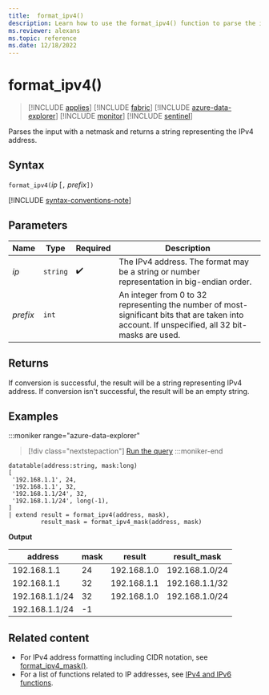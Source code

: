 ```yaml
---
title:  format_ipv4()
description: Learn how to use the format_ipv4() function to parse the input with a netmask and return a string representing the IPv4 address.
ms.reviewer: alexans
ms.topic: reference
ms.date: 12/18/2022
---
```

# format_ipv4()

> [!INCLUDE [applies](../includes/applies-to-version/applies.md)] [!INCLUDE [fabric](../includes/applies-to-version/fabric.md)] [!INCLUDE [azure-data-explorer](../includes/applies-to-version/azure-data-explorer.md)] [!INCLUDE [monitor](../includes/applies-to-version/monitor.md)] [!INCLUDE [sentinel](../includes/applies-to-version/sentinel.md)]

Parses the input with a netmask and returns a string representing the IPv4 address.

## Syntax

`format_ipv4(`*ip* [`,` *prefix*`])`

[!INCLUDE [syntax-conventions-note](../includes/syntax-conventions-note.md)]

## Parameters

| Name | Type | Required | Description |
|--|--|--|--|
| *ip* | `string` |  :heavy_check_mark: | The IPv4 address. The format may be a string or number representation in big-endian order.|
| *prefix* | `int` | | An integer from 0 to 32 representing the number of most-significant bits that are taken into account. If unspecified, all 32 bit-masks are used.|

## Returns

If conversion is successful, the result will be a string representing IPv4 address.
If conversion isn't successful, the result will be an empty string.

## Examples

:::moniker range="azure-data-explorer"
> [!div class="nextstepaction"]
> <a href="https://dataexplorer.azure.com/clusters/help/databases/Samples?query=H4sIAAAAAAAAA0tJLAHCpJxUjcSUlKLU4mKr4pKizLx0HYXcxOJsq5z8vHRNrmguBXVDSyM9QzMLPUM9Q3UdBSMTHQU4wJA1NsIpq29kgqIAmyzIUg1dQ00dBa5YrhqF1IqS1LwUBaDjSnNKFGwV0vKLchNL4jMLykxgjoa4FqQBbi1EeTxIHFUPWAhNIwAom5ZMBgEAAA==" target="_blank">Run the query</a>
:::moniker-end

```kusto
datatable(address:string, mask:long)
[
 '192.168.1.1', 24,          
 '192.168.1.1', 32,          
 '192.168.1.1/24', 32,       
 '192.168.1.1/24', long(-1), 
]
| extend result = format_ipv4(address, mask), 
         result_mask = format_ipv4_mask(address, mask)
```

**Output**

|address|mask|result|result_mask|
|---|---|---|---|
|192.168.1.1|24|192.168.1.0|192.168.1.0/24|
|192.168.1.1|32|192.168.1.1|192.168.1.1/32|
|192.168.1.1/24|32|192.168.1.0|192.168.1.0/24|
|192.168.1.1/24|-1|||

## Related content

* For IPv4 address formatting including CIDR notation, see [format_ipv4_mask()](format-ipv4-mask-function.md).
* For a list of functions related to IP addresses, see [IPv4 and IPv6 functions](scalar-functions.md#ipv4ipv6-functions).

